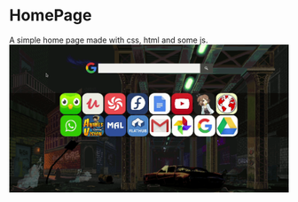# HomePage
A simple home page made with css, html and some js.
![HomePage](https://github.com/caioxcezar/HomePage/blob/master/HomePage.gif)
